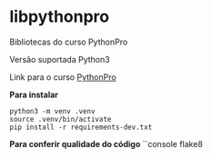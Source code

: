 # libpythonpro
Bibliotecas do curso PythonPro

Versão suportada Python3

Link para o curso [PythonPro](https://www.python.pro.br)

**Para instalar**
```console
python3 -m venv .venv
source .venv/bin/activate
pip install -r requirements-dev.txt 
```
**Para conferir qualidade do código**
``console
flake8
````